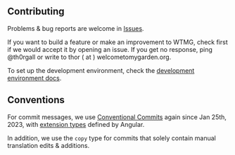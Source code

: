 ## Contributing

Problems & bug reports are welcome in [Issues](https://github.com/WelcometoMyGarden/welcometomygarden/issues).

If you want to build a feature or make an improvement to WTMG, check first if we would accept it by opening an issue. If you get no response, ping @th0rgall or write to thor ( at ) welcometomygarden.org.

To set up the development environment, check the [development environment docs](./docs/dev-env.md).

## Conventions

For commit messages, we use [Conventional Commits](https://www.conventionalcommits.org/en/v1.0.0/#specification) again since Jan 25th, 2023, with [extension types](https://github.com/angular/angular/blob/22b96b9/CONTRIBUTING.md#type) defined by Angular.

In addition, we use the `copy` type for commits that solely contain manual translation edits & additions.
